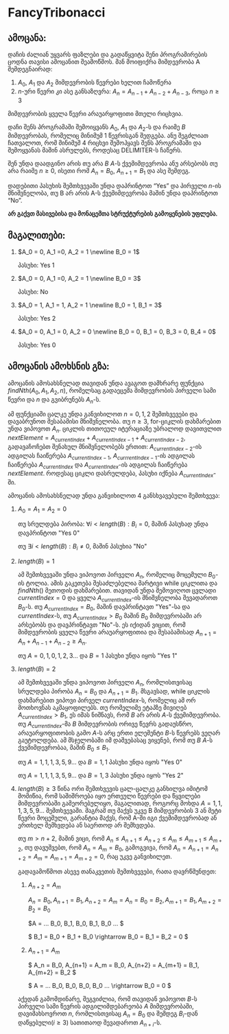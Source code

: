 # FancyTribonacci

## ამოცანა:
დაჩის ძალიან უყვარს ფაზლები და გადაწყვიტა შენი პროგრამირების ცოდნა თავისი ამოცანით შეამოწმოს. მან მოიფიქრა მიმდევრობა A შემდეგნაირად:

1. $A_0$, $A_1$ და $A_2$ მიმდევრობის წევრები ხელით ჩამოწერა
1. $n$-ური წევრი კი ასე განსაზღვრა: $A_n = A_{n-1} + A_{n-2} + A_{n-3}$, როცა $n \geq 3$

მიმდევრობის ყველა წევრი არაუარყოფითი მთელი რიცხვია.

დაჩი შენს პროგრამაში შემოიყვანს $A_0$, $A_1$ და $A_2$-ს და რაიმე $B$ მიმდევრობას, რომელიც მინიმუმ 1 წევრისგან შედგება. ანუ შეგძლიათ ჩათვალოთ, რომ მინიმუმ 4 რიცხვი შემოჰყავს შენს პროგრამაში და შემოყვანას მაშინ ასრულებს, როდესაც DELIMITER-ს ჩაწერს.

შენ უნდა დაადგინო არის თუ არა $B$ $A$-ს ქვემიმდევრობა ანუ არსებობს თუ არა რაიმე $n \geq 0$, ისეთი რომ $A_n = B_0$, $A_{n+1} = B_1$ და ასე შემდეგ.

დადებითი პასუხის შემთხვევაში უნდა დაპრინტოთ “Yes” და პირველი $n$-ის მნიშვნელობა, თუ B არ არის A-ს ქვემიმდევრობა მაშინ უნდა დაპრინტოთ “No”.

**არ გაქვთ მასივებისა და მონაცემთა სტრუქტურების გამოყენების უფლება.**

## მაგალითები:

1.  $A_0 = 0, A_1 =0, A_2 = 1 \newline B_0 = 1$

	პასუხი: Yes 1

1.  $A_0 = 0, A_1 =0, A_2 = 1 \newline B_0 = 3$

	პასუხი: No
1.  $A_0 = 1, A_1 = 1, A_2 = 1 \newline B_0 = 1, B_1 = 3$

	პასუხი: Yes 2
1.  $A_0 = 0, A_1 = 0, A_2 = 0 \newline B_0 = 0, B_1 = 0, B_3 = 0, B_4 = 0$

	პასუხი: Yes 0

## ამოცანის ამოხსნის გზა:

ამოცანის ამოსახსნელად თავიდან უნდა ავაგოთ დამხრარე ფუნქცია $findNth(A_0, A_1, A_2, n)$, რომელსაც გადაეცემა მიმდევრობის პირველი სამი წევრი და $n$ და გვიბრუნებს $A_n$-ს.

ამ ფუნქციაში ცალკე უნდა განვიხილოთ $n = 0, 1, 2$ შემთხვევები და დავაბრუნოთ შესაბამისი მნიშვნელობა. თუ $n \geq 3$, for-ციკლის დახმარებით უნდა ვიპოვოთ $A_n$. ციკლის თითოეულ იტერაციაზე უბრალოდ დავითვლით $nextElement = A_{currentIndex} + A_{currentIndex-1} + A_{currentIndex-2}$, გადავაჩოჩებთ შენახულ მნიშვნელობებს ერთით: $A_{currentIndex-2}$-ის ადგილას ჩაიწერება $A_{currentIndex-1}$, $A_{currrentIndex-1}$-ის ადგილას ჩაიწერება $A_{currentIndex}$ და $A_{currentIndex}$-ის ადგილას ჩაიწერება $nextElement$. როდესაც ციკლი დასრულდება, პასუხი იქნება $A_{currentIndex}$-ში.

ამოცანის ამოსახსნელად უნდა განვიხილოთ 4 განსხვავებული შემთხვევა:
1. $A_0 = A_1 = A_2 = 0$

	თუ სრულდება პირობა: $\forall i < length(B) : B_i = 0$, მაშინ პასუხად უნდა დავპრინტოთ "Yes 0"

	თუ $\exists i < length(B) : B_i \neq 0$, მაშინ პასუხია "No"

1. $length(B) = 1$
	
	ამ შემთხვევაში უნდა ვიპოვოთ პირველი $A_n$, რომელიც მოცემული $B_0$-ის ტოლია. ამის გაკეთება შესაძლებელია მარტივი while ციკლითა და $findNth()$ მეთოდის დახმარებით. თავიდან უნდა შემოვიღოთ ცვლადი $currentIndex = 0$ და ყველა $A_{currentIndex}$-ის მნიშვნელობა შევადაროთ $B_0$-ს. თუ $A_{currentIndex} = B_0$, მაშინ დავპრინტავთ "Yes"-სა და $currentIndex$-ს, თუ $A_{currentIndex} > B_0$ მაშინ $B_0$ მიმდევრობაში არ არსებობს და დავპრინტავთ "No"-ს. ეს იქიდან ვიცით, რომ მიმდევრობის ყველა წევრი არაუარყოფითია და შესაბამისად $A_{n+1} = A_n + A_{n-1} + A_{n-2} \geq A_n$.

	თუ $A = 0, 1, 0, 1, 2, 3...$ და $B = 1$
	პასუხი უნდა იყოს "Yes 1"

1. $length(B) = 2$

	ამ შემთხვევაში უნდა ვიპოვოთ პირველი $A_n$, რომლისთვისაც სრულდება პირობა $A_n = B_0$ და $A_{n+1} = B_1$. მსგავსად, while ციკლის დახმარებით ვიპოვი პირველ $currentIndex$-ს, რომელიც ამ ორ მოთხოვნას აკმაყოფილებს. თუ რომელიმე ეტაპზე მივიღებ $A_{currentIndex} > B_1$, ეს იმას ნიშნავს, რომ $B$ არ არის $A$-ს ქვემიმდევრობა. თუ $A_{currentIndex}$-მა $B$ მიმდევრობის ორივე წევრს გადაუსწრო, არაუარყოფითობის გამო $A$-ს არც ერთი ელემენტი $B$-ს წევრებს ვეღარ გაუტოლდება. ამ მსჯელობაში იმ დაშვებასაც ვიყენებ, რომ თუ $B$ $A$-ს ქვემიმდევრობაა, მაშინ $B_0 \leq B_1$.

	თუ $A = 1, 1, 1, 3, 5, 9...$ და $B = 1, 1$
	პასუხი უნდა იყოს "Yes 0"

	თუ $A = 1, 1, 1, 3, 5, 9...$ და $B = 1, 3$
	პასუხი უნდა იყოს "Yes 2"

1. $length(B) \geq 3$
	წინა ორი შემთხვევის ცალ-ცალკე განხილვა იმიტომ მომიწია, რომ საშიშროება იყო ერთეული წევრები და წყვილები მიმდევრობაში გამეორებულიყო, მაგალითად, როგორც მოხდა $A = 1, 1, 1, 3, 5, 9...$ შემთხვევაში. მაგრამ თუ მაქვს უკვე B მიმდევრობის 3 ან მეტი წევრი მოცემული, გარანტია მაქვს, რომ A-ში იგი ქვემიმდევრობად ან ერთხელ შემხვდება ან საერთოდ არ შემხვდება. 

	თუ $m > n + 2$, მაშინ ვიცი, რომ $A_n \leq A_{n+1} \leq A_{n+2} \leq A_m \leq A_{m+1} \leq A_{m+2}$, თუ დავუშვებთ, რომ $A_n = A_m = B_0$, გამოგვივა, რომ $A_n = A_{n+1} = A_{n+2} = A_m = A_{m+1} = A_{m+2} = 0$, რაც უკვე განვიხილეთ.

	გადავამოწმოთ ასევე თანაკვეთის შემთხვევები, რათა დავრწმუნდეთ:

	1. $A_{n+2} = A_m$

		$A_n = B_0, A_{n+1} = B_1, A_{n+2} = A_m = A_n = B_0 = B_2, A_{m+1} = B_1, A_{m+2} = B_2 = B_0$

		$A = ... B_0, B_1, B_0, B_1, B_0 ... $

		$ B_1 = B_0 + B_1 + B_0 \rightarrow B_0 = B_1 = B_2 = 0 $

	1. $A_{n+1} = A_m$

		$ A_n = B_0, A_{n+1} = A_m = B_0, A_{n+2} = A_{m+1} = B_1, A_{m+2} = B_2 $

		$ A = ... B_0, B_0, B_0, B_0 ... \rightarrow B_0 = 0 $

	აქედან გამომდინარე, შეგვიძლია, რომ თავიდან ვიპოვოთ $B$-ს პირველი სამი წევრის ადგილიმდებარეობა $A$ მიმდევრობაში, დავიმახსოვროთ $n$, რომლისთვისაც $A_n = B_0$ და შემდეგ $B_i$-დან დაწყებული($i \geq 3$) სათითაოდ შევადაროთ $A_{n+i}$-ს.